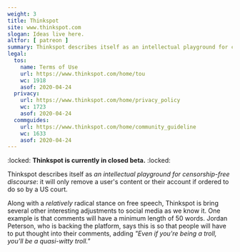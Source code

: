 ```yaml
---
weight: 3
title: Thinkspot
site: www.thinkspot.com
slogan: Ideas live here.
altfor: [ patreon ]
summary: Thinkspot describes itself as an intellectual playground for censorship-free discourse.
legal:
  tos:
    name: Terms of Use
    url: https://www.thinkspot.com/home/tou
    wc: 1918
    asof: 2020-04-24
  privacy:
    url: https://www.thinkspot.com/home/privacy_policy
    wc: 1723
    asof: 2020-04-24
  commguides:
    url: https://www.thinkspot.com/home/community_guideline
    wc: 1633
    asof: 2020-04-24
---
```


:locked: **Thinkspot is currently in closed beta.** :locked:

Thinkspot describes itself as _an intellectual playground for censorship-free discourse_:
it will only remove a user's content or their account if ordered to do so by a US court.

Along with a _relatively_ radical stance on free speech, Thinkspot is bring several other interesting adjustments to social media as we know it.
One example is that comments will have a minimum length of 50 words.
Jordan Peterson, who is backing the platform, says this is so that people will have to put thought into their comments, adding _"Even if you're being a troll, you'll be a quasi-witty troll."_
